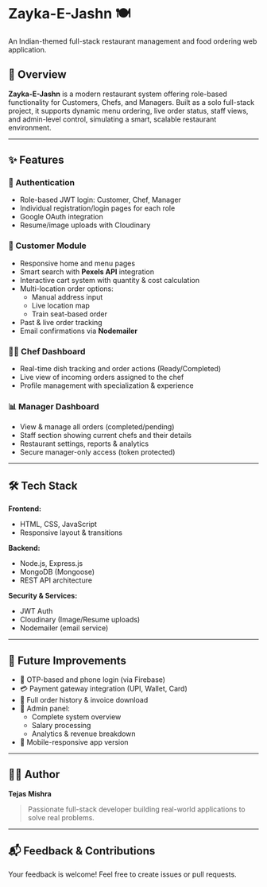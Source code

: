 # Zayka-E-Jashn 🍽️  
An Indian-themed full-stack restaurant management and food ordering web application.

## 🚀 Overview
**Zayka-E-Jashn** is a modern restaurant system offering role-based functionality for Customers, Chefs, and Managers. Built as a solo full-stack project, it supports dynamic menu ordering, live order status, staff views, and admin-level control, simulating a smart, scalable restaurant environment.

---
## ✨ Features

### 🔐 Authentication
- Role-based JWT login: Customer, Chef, Manager
- Individual registration/login pages for each role
- Google OAuth integration
- Resume/image uploads with Cloudinary

### 🍛 Customer Module
- Responsive home and menu pages
- Smart search with **Pexels API** integration
- Interactive cart system with quantity & cost calculation
- Multi-location order options:
  - Manual address input
  - Live location map
  - Train seat-based order
- Past & live order tracking
- Email confirmations via **Nodemailer**

### 👨‍🍳 Chef Dashboard
- Real-time dish tracking and order actions (Ready/Completed)
- Live view of incoming orders assigned to the chef
- Profile management with specialization & experience

### 📊 Manager Dashboard
- View & manage all orders (completed/pending)
- Staff section showing current chefs and their details
- Restaurant settings, reports & analytics
- Secure manager-only access (token protected)

---

## 🛠️ Tech Stack

**Frontend:**  
- HTML, CSS, JavaScript  
- Responsive layout & transitions

**Backend:**  
- Node.js, Express.js  
- MongoDB (Mongoose)  
- REST API architecture

**Security & Services:**  
- JWT Auth  
- Cloudinary (Image/Resume uploads)  
- Nodemailer (email service)

---

## 📌 Future Improvements

- 🔐 OTP-based and phone login (via Firebase)
- 💳 Payment gateway integration (UPI, Wallet, Card)
- 📜 Full order history & invoice download
- 🧾 Admin panel:
  - Complete system overview
  - Salary processing
  - Analytics & revenue breakdown
- 📱 Mobile-responsive app version

---

## 👨‍💻 Author
**Tejas Mishra**  
> Passionate full-stack developer building real-world applications to solve real problems.

---

## 📬 Feedback & Contributions
Your feedback is welcome! Feel free to create issues or pull requests.


